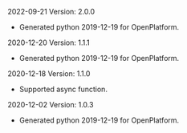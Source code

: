 2022-09-21 Version: 2.0.0
- Generated python 2019-12-19 for OpenPlatform.

2020-12-20 Version: 1.1.1
- Generated python 2019-12-19 for OpenPlatform.

2020-12-18 Version: 1.1.0
- Supported async function.

2020-12-02 Version: 1.0.3
- Generated python 2019-12-19 for OpenPlatform.

